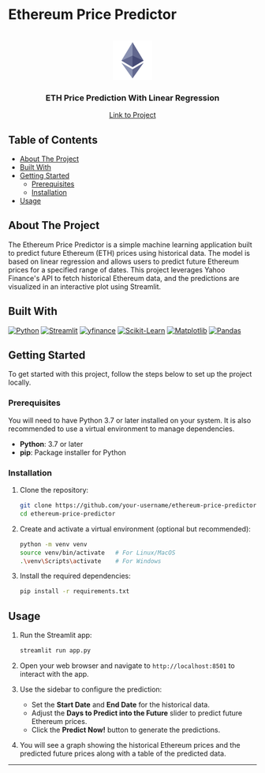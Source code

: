 # Ethereum Price Predictor

<!-- PROJECT LOGO -->
<br />
<div align="center">
  <a>
    <img src="Ethereum-icon-purple.svg.png" alt="Logo" width="80" height="80">
  </a>

<h3 align="center">ETH Price Prediction With Linear Regression</h3>
<a href="https://ethpriceprediction.streamlit.app/">Link to Project</a>
</div>


<!-- TABLE OF CONTENTS -->

## Table of Contents

- [About The Project](#about-the-project)
- [Built With](#built-with)
- [Getting Started](#getting-started)
    - [Prerequisites](#prerequisites)
    - [Installation](#installation)
- [Usage](#usage)

## About The Project

The Ethereum Price Predictor is a simple machine learning application built to predict future Ethereum (ETH) prices
using historical data. The model is based on linear regression and allows users to predict future Ethereum prices for a
specified range of dates. This project leverages Yahoo Finance's API to fetch historical Ethereum data, and the
predictions are visualized in an interactive plot using Streamlit.

## Built With

[![Python](https://img.shields.io/badge/Python-3.7%2B-blue)](https://www.python.org/)
[![Streamlit](https://img.shields.io/badge/Streamlit-1.0%2B-blue)](https://streamlit.io/)
[![yfinance](https://img.shields.io/badge/yfinance-0.1%2B-green)](https://pypi.org/project/yfinance/)
[![Scikit-Learn](https://img.shields.io/badge/Scikit--Learn-0.24%2B-yellow)](https://scikit-learn.org/)
[![Matplotlib](https://img.shields.io/badge/Matplotlib-3.4%2B-orange)](https://matplotlib.org/)
[![Pandas](https://img.shields.io/badge/Pandas-1.3%2B-lightgreen)](https://pandas.pydata.org/)

## Getting Started

To get started with this project, follow the steps below to set up the project locally.

### Prerequisites

You will need to have Python 3.7 or later installed on your system. It is also recommended to use a virtual environment
to manage dependencies.

- **Python**: 3.7 or later
- **pip**: Package installer for Python

### Installation

1. Clone the repository:

    ```bash
    git clone https://github.com/your-username/ethereum-price-predictor.git
    cd ethereum-price-predictor
    ```

2. Create and activate a virtual environment (optional but recommended):

    ```bash
    python -m venv venv
    source venv/bin/activate   # For Linux/MacOS
    .\venv\Scripts\activate    # For Windows
    ```

3. Install the required dependencies:

    ```bash
    pip install -r requirements.txt
    ```

## Usage

1. Run the Streamlit app:

    ```bash
    streamlit run app.py
    ```

2. Open your web browser and navigate to `http://localhost:8501` to interact with the app.

3. Use the sidebar to configure the prediction:
    - Set the **Start Date** and **End Date** for the historical data.
    - Adjust the **Days to Predict into the Future** slider to predict future Ethereum prices.
    - Click the **Predict Now!** button to generate the predictions.

4. You will see a graph showing the historical Ethereum prices and the predicted future prices along with a table of the
   predicted data.

---

[KBD]:https://ethpriceprediction.streamlit.app/




